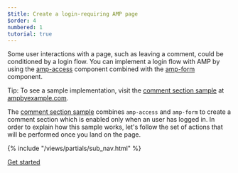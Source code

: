 ```yaml
---
$title: Create a login-requiring AMP page
$order: 4
numbered: 1
tutorial: true
---
```

Some user interactions with a page, such as leaving a comment, could be conditioned by a login flow. You can implement a login flow with AMP by using the [amp-access](/docs/reference/components/amp-access) component combined with the [amp-form](/docs/reference/components/amp-form) component.

Tip: To see a sample implementation, visit the [comment section sample](https://ampbyexample.com/samples_templates/comment_section/) at [ampbyexample.com](https://ampbyexample.com).

The [comment section sample](https://ampbyexample.com/samples_templates/comment_section/) combines `amp-access` and `amp-form` to create a comment section which is enabled only when an user has logged in. In order to explain how this sample works, let's follow the set of actions that will be performed once you land on the page.

{% include "/views/partials/sub_nav.html" %}

<div class="prev-next-buttons">
<a class="button" href="{{g.doc('/content/docs/interaction_dynamic/login_requiring/login.md', locale=doc.locale).url.path}}"><span class="arrow-next">Get started</span></a>
</div>
